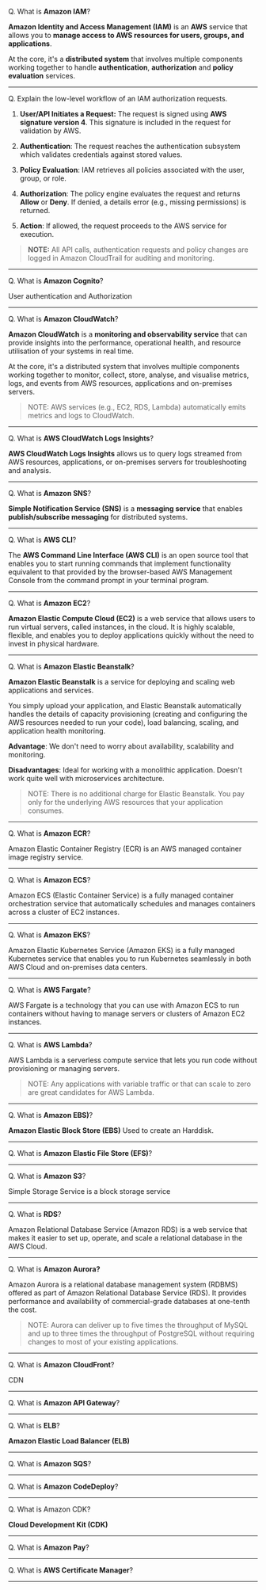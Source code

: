 
Q. What is **Amazon IAM**?

**Amazon Identity and Access Management (IAM)** is an **AWS** service that allows you to **manage access to AWS resources for users, groups, and applications**.

At the core, it's a **distributed system** that involves multiple components working together to handle **authentication**, **authorization** and **policy evaluation** services.

---

Q. Explain the low-level workflow of an IAM authorization requests.

1. **User/API Initiates a Request:** The request is signed using **AWS signature version 4**. This signature is included in the request for validation by AWS. 

2. **Authentication**: The request reaches the authentication subsystem which validates credentials against stored values. 

3. **Policy Evaluation**: IAM retrieves all policies associated with the user, group, or role.

4. **Authorization**: The policy engine evaluates the request and returns **Allow** or **Deny**. If denied, a details error (e.g., missing permissions) is returned. 

5. **Action**: If allowed, the request proceeds to the AWS service for execution.

> **NOTE:** All API calls, authentication requests and policy changes are logged in Amazon CloudTrail for auditing and monitoring.

---

Q. What is **Amazon Cognito**?

User authentication and Authorization

---

Q. What is **Amazon CloudWatch**?

**Amazon CloudWatch** is a **monitoring and observability service** that can provide insights into the performance, operational health, and resource utilisation of your systems in real time.

At the core, it's a distributed system that involves multiple components working together to monitor, collect, store, analyse, and visualise metrics, logs, and events from AWS resources, applications and on-premises servers. 

> NOTE: AWS services (e.g., EC2, RDS, Lambda) automatically emits metrics and logs to CloudWatch. 

---

Q. What is **AWS CloudWatch Logs Insights**?

**AWS CloudWatch Logs Insights** allows us to query logs streamed from AWS resources, applications, or on-premises servers for troubleshooting and analysis.

---

Q. What is **Amazon SNS**?

**Simple Notification Service (SNS)** is a **messaging service** that enables **publish/subscribe messaging** for distributed systems. 

---

Q. What is **AWS CLI**?

The **AWS Command Line Interface (AWS CLI)** is an open source tool that enables you to start running commands that implement functionality equivalent to that provided by the browser-based AWS Management Console from the command prompt in your terminal program.

---

Q. What is **Amazon EC2**?

**Amazon Elastic Compute Cloud (EC2)** is a web service that allows users to run virtual servers, called instances, in the cloud. It is highly scalable, flexible, and enables you to deploy applications quickly without the need to invest in physical hardware.

---

Q. What is **Amazon Elastic Beanstalk**?

**Amazon Elastic Beanstalk** is a service for deploying and scaling web applications and services. 

You simply upload your application, and Elastic Beanstalk automatically handles the details of capacity provisioning (creating and configuring the AWS resources needed to run your code), load balancing, scaling, and application health monitoring.

**Advantage**: We don't need to worry about availability, scalability and monitoring. 

**Disadvantages**: Ideal for working with a monolithic application. Doesn't work quite well with microservices architecture.

> NOTE: There is no additional charge for Elastic Beanstalk. You pay only for the underlying AWS resources that your application consumes.

---

Q. What is **Amazon ECR**?

Amazon Elastic Container Registry (ECR) is an AWS managed container image registry service.

---

Q. What is **Amazon ECS**?

Amazon ECS (Elastic Container Service) is a fully managed container orchestration service that automatically schedules and manages containers across a cluster of EC2 instances. 

---

Q. What is **Amazon EKS**?

Amazon Elastic Kubernetes Service (Amazon EKS) is a fully managed Kubernetes service that enables you to run Kubernetes seamlessly in both AWS Cloud and on-premises data centers. 

---

Q. What is **AWS Fargate**?

AWS Fargate is a technology that you can use with Amazon ECS to run containers without having to manage servers or clusters of Amazon EC2 instances. 

---

Q. What is **AWS Lambda**?

AWS Lambda is a serverless compute service that lets you run code without provisioning or managing servers. 

> NOTE: Any applications with variable traffic or that can scale to zero are great candidates for AWS Lambda. 

---

Q. What is **Amazon EBS)**?

**Amazon Elastic Block Store (EBS)** Used to create an Harddisk.

---

Q. What is **Amazon Elastic File Store (EFS)**?

---

Q. What is **Amazon S3**? 

 Simple Storage Service is a block storage service
 
---

Q. What is **RDS**?

Amazon Relational Database Service (Amazon RDS) is a web service that makes it easier to set up, operate, and scale a relational database in the AWS Cloud.

---

Q. What is **Amazon Aurora?**

Amazon Aurora is a relational database management system (RDBMS) offered as part of Amazon Relational Database Service (RDS). It provides performance and availability of commercial-grade databases at one-tenth the cost.

> NOTE: Aurora can deliver up to five times the throughput of MySQL and up to three times the throughput of PostgreSQL without requiring changes to most of your existing applications.

---

Q. What is **Amazon CloudFront**?

CDN

---

Q. What is **Amazon API Gateway**?

---

Q. What is **ELB**?

**Amazon Elastic Load Balancer (ELB)** 

---

Q. What is **Amazon SQS**?

---

Q. What is **Amazon CodeDeploy**?

---

Q. What is Amazon CDK?

**Cloud Development Kit (CDK)**

---

Q. What is **Amazon Pay**?

---

Q. What is **AWS Certificate Manager**?

---








